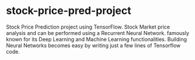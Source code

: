 # stock-price-pred-project
Stock Price Prediction project using TensorFlow. Stock Market price analysis  and can be performed using a Recurrent Neural Network. famously known for its Deep Learning and Machine Learning functionalities. Building Neural Networks becomes easy by writing just a few lines of Tensorflow code.
